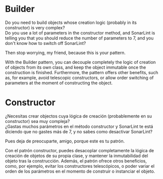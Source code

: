 Builder
=======

Do you need to build objects whose creation logic (probably in its constructor) is very complex?  
Do you use a lot of parameters in the constructor method, and SonarLint is telling you that you should reduce the number of parameters to 7, and you don't know how to switch off SonarLint?  

Then stop worrying, my friend, because this is your pattern.  

With the Builder pattern, you can decouple completely the logic of creation of objects from its own class, and keep the object immutable once the construction is finished. Furthermore, the pattern offers other benefits, such as, for example, avoid telescopic constructors, or allow order switching of parameters at the moment of constructing the object.

Constructor
===========

¿Necesitas crear objectos cuya lógica de creación (probablemente en su constructor) sea muy compleja?  
¿Gastas muchos parámetros en el método constructor y SonarLint te está diciendo que no gastes más de 7, y no sabes como desactivar SonarLint?  

Pues deja de preocuparte, amigo, porque este es tu patrón.  

Con el patrón constructor, puedes desacoplar completamente la lógica de creación de objetos de su propia clase, y mantener la inmutabilidad del objeto tras la construcción. Además, el patrón ofrece otros beneficios, como, por ejemplo, evitar los constructores telescópicos, o poder variar el orden de los parámetros en el momento de construir o instanciar el objeto.
